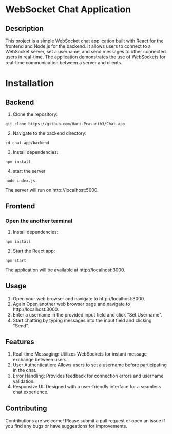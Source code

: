 # WebSocket Chat Application
## Description
This project is a simple WebSocket chat application built with React for the frontend and Node.js for the backend. It allows users to connect to a WebSocket server, set a username, and send messages to other connected users in real-time. The application demonstrates the use of WebSockets for real-time communication between a server and clients.

# Installation 
## Backend
  1. Clone the repository:

  ```
  git clone https://github.com/Hari-Prasanth3/Chat-app
  ```
  2. Navigate to the backend directory:
  ```
  cd chat-app/backend
  ```
  3. Install dependencies:
  ```
  npm install
  ```
  4. start the server
  ```
  node index.js
  ```
  The server will run on http://localhost:5000.



 ## Frontend
### Open the another terminal
1. Install dependencies:
 ```
 npm install
 ```
 2. Start the React app:
```
npm start
```
The application will be available at http://localhost:3000.

## Usage
1. Open your web browser and navigate to http://localhost:3000.
2. Again Open another web browser page and navigate to http://localhost:3000.
3. Enter a username in the provided input field and click "Set Username".
4. Start chatting by typing messages into the input field and clicking "Send".

## Features
1. Real-time Messaging: Utilizes WebSockets for instant message exchange between users.
2. User Authentication: Allows users to set a username before participating in the chat.
3. Error Handling: Provides feedback for connection errors and username validation.
4. Responsive UI: Designed with a user-friendly interface for a seamless chat experience.

## Contributing
Contributions are welcome! Please submit a pull request or open an issue if you find any bugs or have suggestions for improvements.




